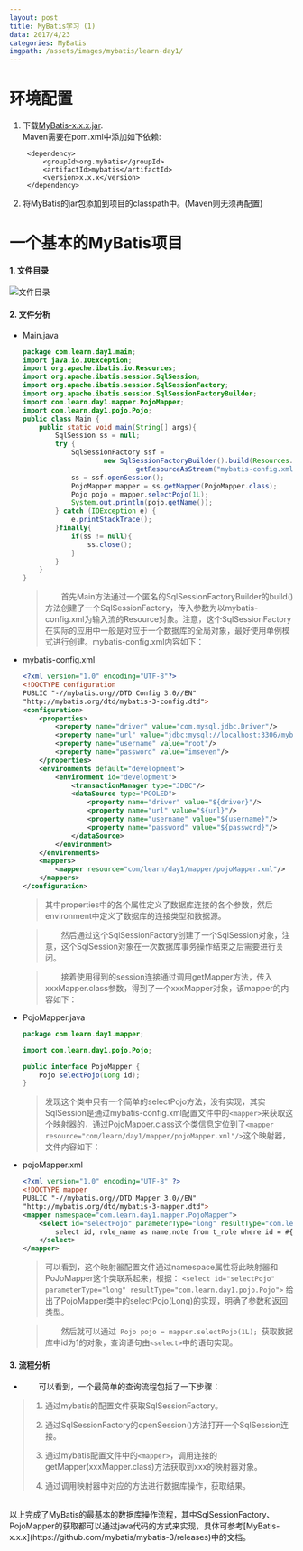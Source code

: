 ```yaml
---
layout: post
title: MyBatis学习 (1)
data: 2017/4/23 
categories: MyBatis
imgpath: /assets/images/mybatis/learn-day1/
---
```



# 环境配置
1. 下载[MyBatis-x.x.x.jar](https://github.com/mybatis/mybatis-3/releases).  
	Maven需要在pom.xml中添加如下依赖:  

		<dependency>
			<groupId>org.mybatis</groupId>
			<artifactId>mybatis</artifactId>
			<version>x.x.x</version>
		</dependency>
2. 将MyBatis的jar包添加到项目的classpath中。(Maven则无须再配置)

# 一个基本的MyBatis项目
#### 1.  文件目录  
   ![文件目录](http://sssssseven.github.io/assets/images/mybatis/learn-day1/files.png)  
#### 2.  文件分析 
- Main.java  

	```java  
	package com.learn.day1.main;
	import java.io.IOException;
	import org.apache.ibatis.io.Resources;
	import org.apache.ibatis.session.SqlSession;
	import org.apache.ibatis.session.SqlSessionFactory;
	import org.apache.ibatis.session.SqlSessionFactoryBuilder;	
	import com.learn.day1.mapper.PojoMapper;
	import com.learn.day1.pojo.Pojo;  
	public class Main {
		public static void main(String[] args){
			SqlSession ss = null;
			try {
				SqlSessionFactory ssf = 
						new SqlSessionFactoryBuilder().build(Resources.
								getResourceAsStream("mybatis-config.xml"));
				ss = ssf.openSession();
				PojoMapper mapper = ss.getMapper(PojoMapper.class);
				Pojo pojo = mapper.selectPojo(1L);
				System.out.println(pojo.getName());
			} catch (IOException e) {
				e.printStackTrace();
			}finally{
				if(ss != null){
					ss.close();
				}
			}
		}
	}
	```
	>&emsp;&emsp;首先Main方法通过一个匿名的SqlSessionFactoryBuilder的build()方法创建了一个SqlSessionFactory，传入参数为以mybatis-config.xml为输入流的Resource对象。注意，这个SqlSessionFactory在实际的应用中一般是对应于一个数据库的全局对象，最好使用单例模式进行创建。mybatis-config.xml内容如下：

- mybatis-config.xml
	```xml
	<?xml version="1.0" encoding="UTF-8"?>
	<!DOCTYPE configuration
	PUBLIC "-//mybatis.org//DTD Config 3.0//EN"
	"http://mybatis.org/dtd/mybatis-3-config.dtd">
	<configuration>
		<properties>
			<property name="driver" value="com.mysql.jdbc.Driver"/>
			<property name="url" value="jdbc:mysql://localhost:3306/mybatis"/>
			<property name="username" value="root"/>
			<property name="password" value="imseven"/>
		</properties>
		<environments default="development">
			<environment id="development">
				<transactionManager type="JDBC"/>
				<dataSource type="POOLED">
					<property name="driver" value="${driver}"/>
					<property name="url" value="${url}"/>
					<property name="username" value="${username}"/>
					<property name="password" value="${password}"/>
				</dataSource>
			</environment>
		</environments>
		<mappers>
			<mapper resource="com/learn/day1/mapper/pojoMapper.xml"/>
		</mappers>
	</configuration>
	```

	>其中properties中的各个属性定义了数据库连接的各个参数，然后environment中定义了数据库的连接类型和数据源。

	>&emsp;&emsp;然后通过这个SqlSessionFactory创建了一个SqlSession对象，注意，这个SqlSession对象在一次数据库事务操作结束之后需要进行关闭。

	>&emsp;&emsp;接着使用得到的session连接通过调用getMapper方法，传入xxxMapper.class参数，得到了一个xxxMapper对象，该mapper的内容如下：

- PojoMapper.java
	```java
	package com.learn.day1.mapper;
	
	import com.learn.day1.pojo.Pojo;
	
	public interface PojoMapper {
		Pojo selectPojo(Long id);
	}
	```

	>发现这个类中只有一个简单的selectPojo方法，没有实现，其实SqlSession是通过mybatis-config.xml配置文件中的```<mapper>```来获取这个映射器的，通过PojoMapper.class这个类信息定位到了```<mapper resource="com/learn/day1/mapper/pojoMapper.xml"/>```这个映射器，文件内容如下：

- pojoMapper.xml
	```xml
	<?xml version="1.0" encoding="UTF-8" ?>
	<!DOCTYPE mapper
	PUBLIC "-//mybatis.org//DTD Mapper 3.0//EN"
	"http://mybatis.org/dtd/mybatis-3-mapper.dtd">
	<mapper namespace="com.learn.day1.mapper.PojoMapper">
		<select id="selectPojo" parameterType="long" resultType="com.learn.day1.pojo.Pojo">
			select id, role_name as name,note from t_role where id = #{id}
		</select>
	</mapper>
	```

	>可以看到，这个映射器配置文件通过namespace属性将此映射器和PoJoMapper这个类联系起来，根据：
	>```<select id="selectPojo" parameterType="long" resultType="com.learn.day1.pojo.Pojo">```
	>给出了PojoMapper类中的selectPojo(Long)的实现，明确了参数和返回类型。

	>&emsp;&emsp;然后就可以通过&ensp;```Pojo pojo = mapper.selectPojo(1L);```&ensp;获取数据库中id为1的对象，查询语句由```<select>```中的语句实现。

#### 3. 流程分析

- &emsp;&emsp;可以看到，一个最简单的查询流程包括了一下步骤：<br>
>1. 通过mybatis的配置文件获取SqlSessionFactory。
>
>2. 通过SqlSessionFactory的openSession()方法打开一个SqlSession连接。
>3. 通过mybatis配置文件中的```<mapper>```，调用连接的getMapper(xxxMapper.class)方法获取到xxx的映射器对象。
>
>4. 通过调用映射器中对应的方法进行数据库操作，获取结果。

<br>
以上完成了MyBatis的最基本的数据库操作流程，其中SqlSessionFactory、PojoMapper的获取都可以通过java代码的方式来实现，具体可参考[MyBatis-x.x.x](https://github.com/mybatis/mybatis-3/releases)中的文档。
